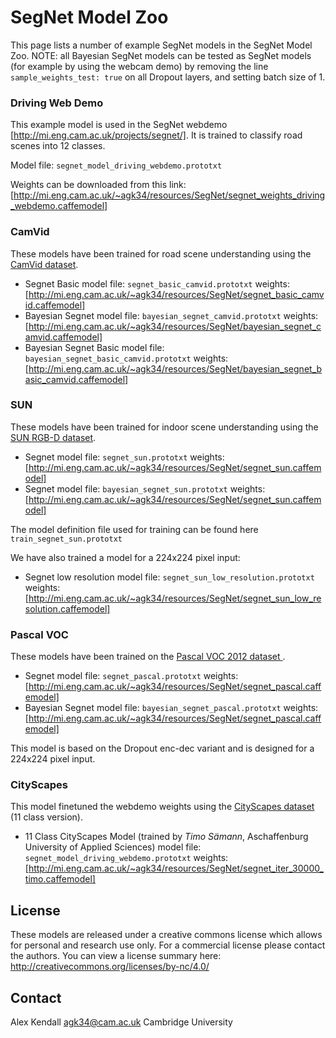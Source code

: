 # SegNet Model Zoo
This page lists a number of example SegNet models in the SegNet Model Zoo. NOTE: all Bayesian SegNet models can be tested as SegNet models (for example by using the webcam demo) by removing the line ```sample_weights_test: true``` on all Dropout layers, and setting batch size of 1.

### Driving Web Demo

This example model is used in the SegNet webdemo [http://mi.eng.cam.ac.uk/projects/segnet/]. It is trained to classify road scenes into 12 classes.

Model file: ```segnet_model_driving_webdemo.prototxt```

Weights can be downloaded from this link: [http://mi.eng.cam.ac.uk/~agk34/resources/SegNet/segnet_weights_driving_webdemo.caffemodel]

### CamVid

These models have been trained for road scene understanding using the [CamVid dataset](http://mi.eng.cam.ac.uk/research/projects/VideoRec/CamVid/).

 - Segnet Basic model file: ```segnet_basic_camvid.prototxt``` weights: [http://mi.eng.cam.ac.uk/~agk34/resources/SegNet/segnet_basic_camvid.caffemodel]
 - Bayesian Segnet model file: ```bayesian_segnet_camvid.prototxt``` weights: [http://mi.eng.cam.ac.uk/~agk34/resources/SegNet/bayesian_segnet_camvid.caffemodel]
 - Bayesian Segnet Basic model file: ```bayesian_segnet_basic_camvid.prototxt``` weights: [http://mi.eng.cam.ac.uk/~agk34/resources/SegNet/bayesian_segnet_basic_camvid.caffemodel]

### SUN

These models have been trained for indoor scene understanding using the [SUN RGB-D dataset](http://rgbd.cs.princeton.edu/).

 - Segnet model file: ```segnet_sun.prototxt``` weights: [http://mi.eng.cam.ac.uk/~agk34/resources/SegNet/segnet_sun.caffemodel]
 - Segnet model file: ```bayesian_segnet_sun.prototxt``` weights: [http://mi.eng.cam.ac.uk/~agk34/resources/SegNet/segnet_sun.caffemodel]

The model definition file used for training can be found here ```train_segnet_sun.prototxt```

We have also trained a model for a 224x224 pixel input:

 - Segnet low resolution model file: ```segnet_sun_low_resolution.prototxt``` weights: [http://mi.eng.cam.ac.uk/~agk34/resources/SegNet/segnet_sun_low_resolution.caffemodel]

### Pascal VOC

These models have been trained on the [Pascal VOC 2012 dataset ](http://host.robots.ox.ac.uk/pascal/VOC/).

 - Segnet model file: ```segnet_pascal.prototxt``` weights: [http://mi.eng.cam.ac.uk/~agk34/resources/SegNet/segnet_pascal.caffemodel]
 - Bayesian Segnet model file: ```bayesian_segnet_pascal.prototxt``` weights: [http://mi.eng.cam.ac.uk/~agk34/resources/SegNet/segnet_pascal.caffemodel]

This model is based on the Dropout enc-dec variant and is designed for a 224x224 pixel input.

### CityScapes

This model finetuned the webdemo weights using the [CityScapes dataset](https://www.cityscapes-dataset.com/) (11 class version).

 - 11 Class CityScapes Model (trained by *Timo Sämann*, Aschaffenburg University of Applied Sciences) model file: ```segnet_model_driving_webdemo.prototxt``` weights: [http://mi.eng.cam.ac.uk/~agk34/resources/SegNet/segnet_iter_30000_timo.caffemodel]

## License

These models are released under a creative commons license which allows for personal and research use only. For a commercial license please contact the authors. You can view a license summary here:
http://creativecommons.org/licenses/by-nc/4.0/

## Contact

Alex Kendall
agk34@cam.ac.uk
Cambridge University
